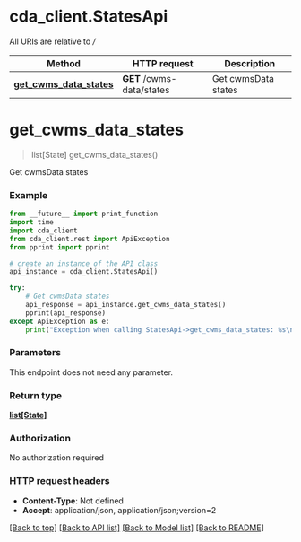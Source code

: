 # cda_client.StatesApi

All URIs are relative to */*

Method | HTTP request | Description
------------- | ------------- | -------------
[**get_cwms_data_states**](StatesApi.md#get_cwms_data_states) | **GET** /cwms-data/states | Get cwmsData states

# **get_cwms_data_states**
> list[State] get_cwms_data_states()

Get cwmsData states

### Example
```python
from __future__ import print_function
import time
import cda_client
from cda_client.rest import ApiException
from pprint import pprint

# create an instance of the API class
api_instance = cda_client.StatesApi()

try:
    # Get cwmsData states
    api_response = api_instance.get_cwms_data_states()
    pprint(api_response)
except ApiException as e:
    print("Exception when calling StatesApi->get_cwms_data_states: %s\n" % e)
```

### Parameters
This endpoint does not need any parameter.

### Return type

[**list[State]**](State.md)

### Authorization

No authorization required

### HTTP request headers

 - **Content-Type**: Not defined
 - **Accept**: application/json, application/json;version=2

[[Back to top]](#) [[Back to API list]](../README.md#documentation-for-api-endpoints) [[Back to Model list]](../README.md#documentation-for-models) [[Back to README]](../README.md)

